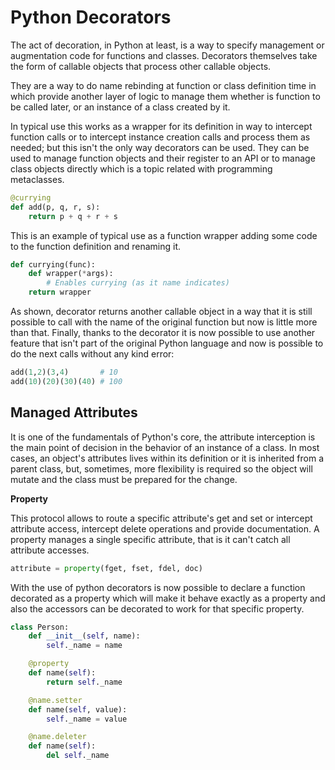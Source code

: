 # Python Decorators

The act of decoration, in Python at least, is a way to specify management or augmentation code for functions and classes.
Decorators themselves take the form of callable objects that process other callable objects.

They are a way to do name rebinding at function or class definition time in which provide another layer of logic to manage
them whether is function to be called later, or an instance of a class created by it.

In typical use this works as a wrapper for its definition in way to intercept function calls or to intercept instance
creation calls and process them as needed; but this isn't the only way decorators can be used. They can be used to manage
function objects and their register to an API or to manage class objects directly which is a topic related with programming
metaclasses.

~~~py
@currying
def add(p, q, r, s):
    return p + q + r + s
~~~

This is an example of typical use as a function wrapper adding some code to the function definition and renaming it.

~~~py
def currying(func):
    def wrapper(*args):
        # Enables currying (as it name indicates)
    return wrapper
~~~

As shown, decorator returns another callable object in a way that it is still possible to call with the name of the original
function but now is little more than that. Finally, thanks to the decorator it is now possible to use another feature that
isn't part of the original Python language and now is possible to do the next calls without any kind error:

~~~py
add(1,2)(3,4)       # 10
add(10)(20)(30)(40) # 100
~~~

## Managed Attributes ##

It is one of the fundamentals of Python's core, the attribute interception is the main point of decision in the behavior
of an instance of a class. In most cases, an object's attributes lives within its definition or it is inherited from a
parent class, but, sometimes, more flexibility is required so the object will mutate and the class must be prepared for
the change.

**Property**

This protocol allows to route a specific attribute's get and set or intercept attribute access, intercept delete operations
and provide documentation. A property manages a single specific attribute, that is it can't catch all attribute accesses.

~~~py
attribute = property(fget, fset, fdel, doc)
~~~

With the use of python decorators is now possible to declare a function decorated as a property which will make it behave
exactly as a property and also the accessors can be decorated to work for that specific property.

~~~py
class Person:
    def __init__(self, name):
        self._name = name

    @property
    def name(self):
        return self._name

    @name.setter
    def name(self, value):
        self._name = value

    @name.deleter
    def name(self):
        del self._name

~~~